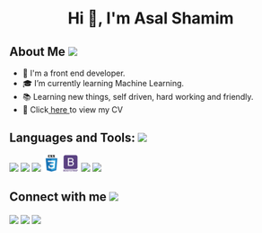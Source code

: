 <h1 align="center">Hi 🙋, I'm Asal Shamim  </h1>

<h2> About Me <img src = "https://media0.giphy.com/media/KDDpcKigbfFpnejZs6/giphy.gif?cid=ecf05e47oy6f4zjs8g1qoiystc56cu7r9tb8a1fe76e05oty&rid=giphy.gif" width = 100px></h2>


- 🔭  I'm a front end developer.
- 🎓 I’m currently learning Machine Learning.
- 📚 Learning new things, self driven, hard working and friendly.
- 📝 Click<a href="#" target="_blank"> here </a> to view my CV

<h2> Languages and Tools: <img src = "https://media2.giphy.com/media/QssGEmpkyEOhBCb7e1/giphy.gif?cid=ecf05e47a0n3gi1bfqntqmob8g9aid1oyj2wr3ds3mg700bl&rid=giphy.gif" width = "32px"> </h2>
<p align="left"> 
 
 <code><img height="30" src="https://img.icons8.com/color/2x/visual-studio-code-2019.png"></code>
  <code><img height="30" src="https://img.icons8.com/color/72/figma.png"></code>
    <code><img height="30" src="https://img.icons8.com/color/72/html-5--v1.png"></code>
      <code><img height="30" src="https://raw.githubusercontent.com/devicons/devicon/master/icons/css3/css3-original-wordmark.svg"></code>
        <code><img height="30" src="https://raw.githubusercontent.com/devicons/devicon/master/icons/bootstrap/bootstrap-plain-wordmark.svg"></code>
          <code><img height="30" src="https://img.icons8.com/color/72/python.png"></code>
            <code><img height="30" src="https://img.icons8.com/color/72/javascript.png"></code>
  

    
    
    
 
    
 
  
 
 <h2> Connect with me <img src='https://raw.githubusercontent.com/ShahriarShafin/ShahriarShafin/main/Assets/handshake.gif' width="100px"> </h2>
 <a href = 'https://www.linkedin.com/in/asal-s-6a19891b6/'> <img width = '32px' align= 'center' src="https://img.icons8.com/ios-filled/72/linkedin.png"/></a> 
 <a href = 'https://github.com/asalshamim'> <img width = '32px' align= 'center' src="https://img.icons8.com/dusk/2x/github.png"/></a> 
 <a href = 'https://codepen.io/Asalsh'> <img width = '32px' align= 'center' src="https://img.icons8.com/ios-filled/50/000000/codepen.png"/></a> 
 


